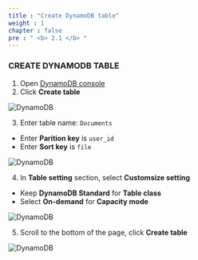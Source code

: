 ```yaml
---
title : "Create DynamoDB table"
weight : 1 
chapter : false
pre : " <b> 2.1 </b> "
---
```


### CREATE DYNAMODB TABLE

1. Open [DynamoDB console](https://console.aws.amazon.com/dynamodbv2)
2. Click **Create table**

![DynamoDB](/API-Gateway-Security-and-Rate-Limiting/images/2.deloydatabase/001-createdynamodbtable.png)

3. Enter table name: `Documents`
 + Enter **Parition key** is `user_id`
 + Enter **Sort key** is `file`

![DynamoDB](/API-Gateway-Security-and-Rate-Limiting/images/2.deloydatabase/002-createdynamodbtable.png)

4. In **Table setting** section, select **Customsize setting**
 + Keep **DynamoDB Standard** for **Table class**
 + Select **On-demand** for **Capacity mode**

![DynamoDB](/API-Gateway-Security-and-Rate-Limiting/images/2.deloydatabase/003-createdynamodbtable.png)

5. Scroll to the bottom of the page, click **Create table**

![DynamoDB](/API-Gateway-Security-and-Rate-Limiting/images/2.deloydatabase/004-createdynamodbtable.png)